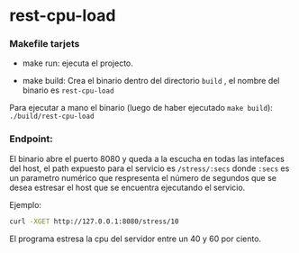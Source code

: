 # rest-cpu-load



### Makefile tarjets

- make run: ejecuta el projecto.

- make build: Crea el binario dentro del directorio `build` , el nombre del binario es `rest-cpu-load`



Para ejecutar a mano el binario (luego de haber ejecutado `make build`):  `./build/rest-cpu-load`



### Endpoint:

El binario abre el puerto 8080 y queda a la escucha en todas las intefaces del host, el path expuesto para el servicio es `/stress/:secs` donde `:secs` es un parametro numérico que respresenta el número de segundos que se desea estresar el host que se encuentra ejecutando el servicio.

Ejemplo:

```bash
curl -XGET http://127.0.0.1:8080/stress/10
```



El programa estresa la cpu del servidor entre un 40 y 60 por ciento.

